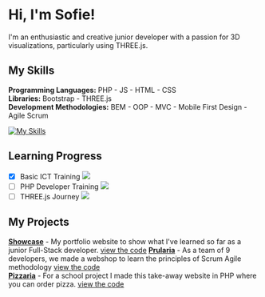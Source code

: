 # Hi, I'm Sofie!  
I'm an enthusiastic and creative junior developer with a passion for 3D visualizations, particularly using THREE.js.

## My Skills
**Programming Languages:** PHP - JS - HTML - CSS  
**Libraries:** Bootstrap - THREE.js  
**Development Methodologies:** BEM - OOP - MVC - Mobile First Design - Agile Scrum

[![My Skills](https://skillicons.dev/icons?i=php,js,html,css,bootstrap,threejs,vscode,github,codepen,blender)](https://skillicons.dev)

## Learning Progress
- [x] Basic ICT Training ![](https://geps.dev/progress/100)  
- [ ] PHP Developer Training ![](https://geps.dev/progress/80)  
- [ ] THREE.js Journey ![](https://geps.dev/progress/33)

## My Projects
**[Showcase](https://Sofie-van-der-Meer.be)** - My portfolio website to show what I've learned so far as a junior Full-Stack developer. [view the code](https://github.com/Sofie-van-der-Meer/Showcase) 
**[Prularia](https://demo.prularia.Sofie-van-der-Meer.be)** - As a team of 9 developers, we made a webshop to learn the principles of Scrum Agile methodology [view the code](https://github.com/Sofie-van-der-Meer/Prularia)  
**[Pizzaria](https://demo.pizzaria.Sofie-van-der-Meer.be)** - For a school project I made this take-away website in PHP where you can order pizza. [view the code](https://github.com/Sofie-van-der-Meer/Pizzaria)
